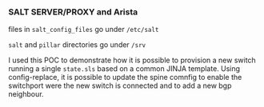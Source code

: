 ### SALT SERVER/PROXY and Arista

files in `salt_config_files` go under `/etc/salt`

`salt` and `pillar` directories go under `/srv`

I used this POC to demonstrate how it is possible to provision a new switch
running a single `state.sls` based on a common JINJA template.
Using config-replace, it is possible to update the spine comnfig to enable the
switchport were the new switch is connected and to add a new bgp neighbour.
